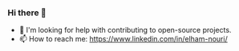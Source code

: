 ### Hi there 👋

- 🤔 I'm looking for help with contributing to open-source projects.
- 📫 How to reach me: https://www.linkedin.com/in/elham-nouri/
